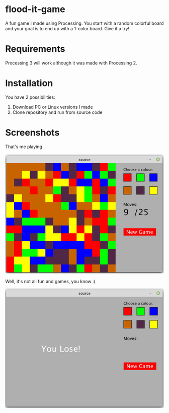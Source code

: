 # flood-it-game

A fun game I made using Processing. You start with a random colorful board and your goal is to end up with a 1-color board. Give it a try!

# Requirements

Processing 3 will work although it was made with Processing 2.

# Installation

You have 2 possibilities:
 
1. Download PC or Linux versions I made
2. Clone repository and run from source code

# Screenshots

That's me playing

![Gameplay](/screenshots/gameplay.png?raw=true "Gameplay")

Well, it's not all fun and games, you know :(

![You Lose!](/screenshots/lose.png?raw=true "You Lose!")